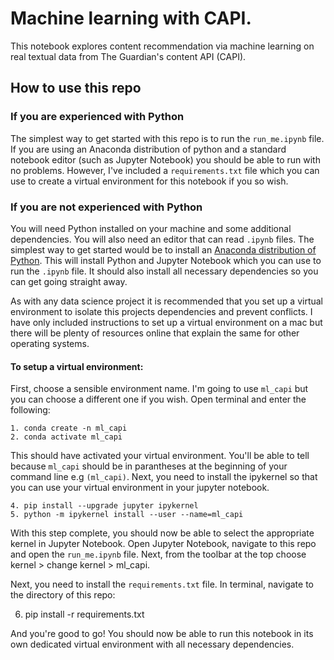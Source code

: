 # Machine learning with CAPI.

 This notebook explores content recommendation via machine learning on real textual data from The Guardian's content API (CAPI). 
  
## How to use this repo

### If you are experienced with Python

 The simplest way to get started with this repo is to run the `run_me.ipynb` file. If you are using an Anaconda distribution of python and a standard notebook editor (such as Jupyter Notebook) you should be able to run with no problems. However, I've included a `requirements.txt` file which you can use to create a virtual environment for this notebook if you so wish. 
 
 ### If you are not experienced with Python
 
  You will need Python installed on your machine and some additional dependencies. You will also need an editor that can read `.ipynb` files. The simplest way to get started would be to install an <a href="https://www.anaconda.com/products/distribution">Anaconda distribution of Python</a>. This will install Python and Jupyter Notebook which you can use to run the `.ipynb` file. It should also install all necessary dependencies so you can get going straight away.
  
   As with any data science project it is recommended that you set up a virtual environment to isolate this projects dependencies and prevent conflicts. I have only included instructions to set up a virtual environment on a mac but there will be plenty of resources online that explain the same for other operating systems.  
   
   ####  To setup a virtual environment: 
   
First, choose a sensible environment name. I'm going to use `ml_capi` but you can choose a different one if you wish. Open terminal and enter the following:
    
    1. conda create -n ml_capi
    2. conda activate ml_capi
    
This should have activated your virtual environment. You'll be able to tell because `ml_capi` should be in parantheses at the beginning of your command line e.g `(ml_capi)`. Next, you need to install the ipykernel so that you can use your virtual environment in your jupyter notebook.  

    
    4. pip install --upgrade jupyter ipykernel
    5. python -m ipykernel install --user --name=ml_capi
   
 With this step complete, you should now be able to select the appropriate kernel in Jupyter Notebook. Open Jupyter Notebook, navigate to this repo and open the `run_me.ipynb` file. Next, from the toolbar at the top choose kernel > change kernel > ml_capi. 
   
   Next, you need to install the `requirements.txt` file. In terminal, navigate to the directory of this repo:
 
   6. pip install -r requirements.txt
   
   And you're good to go! You should now be able to run this notebook in its own dedicated virtual environment with all necessary dependencies. 
   
    
